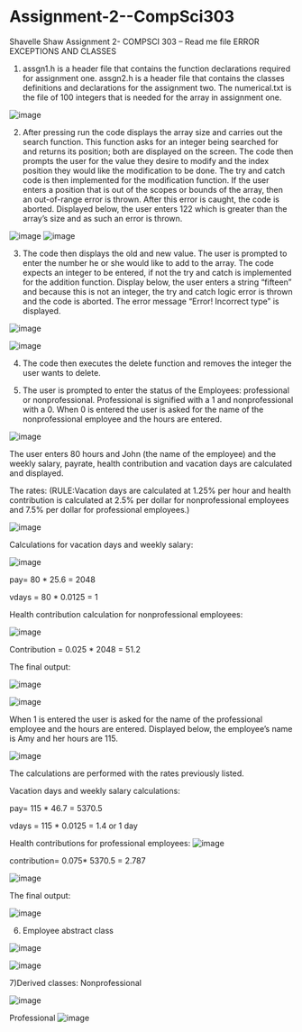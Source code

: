 # Assignment-2--CompSci303

Shavelle Shaw
Assignment 2- COMPSCI 303 – Read me file
	ERROR EXCEPTIONS AND CLASSES
1)	assgn1.h is a header file that contains the function declarations required for assignment one.
assgn2.h is a header file that contains the classes definitions and declarations for the assignment two.
The numerical.txt is the file of 100 integers that is needed for the array in assignment one.
 
![image](https://user-images.githubusercontent.com/114273966/196570891-da9269cb-d828-4556-b2c7-6b0002957c6e.png)



2)	After pressing run the code displays the array size and carries out the search function. This function asks for an integer being searched for and returns its position; both are displayed on the screen. The code then prompts the user for the value they desire to modify and the index position they would like the modification to be done. 
The try and catch code is then implemented for the modification function. If the user enters a position that is out of the scopes or bounds of the array, then an out-of-range error is thrown. After this error is caught, the code is aborted.
Displayed below, the user enters 122 which is greater than the array’s size and as such an error is thrown.

 
![image](https://user-images.githubusercontent.com/114273966/196570916-6dbf752e-bdbb-4bf4-8ccd-88e7c57e39ef.png)
![image](https://user-images.githubusercontent.com/114273966/196570939-ff1edf43-0830-4b2a-a3a6-603956837fe7.png)


 

3)	The code then displays the old and new value. The user is prompted to enter the number he or she would like to add to the array. The code expects an integer to be entered, if not the try and catch is implemented for the addition function. 
Display below, the user enters a string “fifteen” and because this is not an integer, the try and catch logic error is thrown and the code is aborted. The error message “Error! Incorrect type” is displayed.
 
![image](https://user-images.githubusercontent.com/114273966/196570961-fc56cebc-35a5-46b3-bd97-75ae110feacd.png)

 ![image](https://user-images.githubusercontent.com/114273966/196570976-24d34436-a4ca-42ff-a0de-6ca09beb83d2.png)


4)	The code then executes the delete function and removes the integer the user wants to delete. 

5)	The user is prompted to enter the status of the Employees: professional or nonprofessional. Professional is signified with a 1 and nonprofessional with a 0. 
When 0 is entered the user is asked for the name of the nonprofessional employee and the hours are entered.

![image](https://user-images.githubusercontent.com/114273966/196570992-2dc0ba7b-a9b4-4d34-87b8-0c29498e6047.png)

 

The user enters 80 hours and John (the name of the employee) and the weekly salary, payrate, health contribution and vacation days are calculated and displayed. 

The rates:
(RULE:Vacation days are calculated at 1.25% per hour and health contribution is calculated at 2.5% per dollar for nonprofessional employees and 7.5% per dollar for professional employees.)

![image](https://user-images.githubusercontent.com/114273966/196570996-771cbeaa-6e9f-4711-adf4-64a90494fa43.png)

 

Calculations for vacation days and weekly salary:

![image](https://user-images.githubusercontent.com/114273966/196571011-5db16292-b6b4-4121-8c07-af5594171aa1.png)

 
pay= 80 * 25.6
      = 2048

vdays = 80 * 0.0125
            = 1


Health contribution calculation for nonprofessional employees:

 ![image](https://user-images.githubusercontent.com/114273966/196571032-467a6cd7-11f8-45d4-940f-35e2c016ea91.png)


Contribution = 0.025 * 2048
	         = 51.2

The final output:

 
![image](https://user-images.githubusercontent.com/114273966/196571047-465290f3-aafc-4177-931b-9a6efe1e8a19.png)


 ![image](https://user-images.githubusercontent.com/114273966/196571072-f43ea784-d8ef-4df1-9ac9-9b10c75bab91.png)



When 1 is entered the user is asked for the name of the professional employee and the hours are entered. 
Displayed below, the employee’s name is Amy and her hours are 115.

 ![image](https://user-images.githubusercontent.com/114273966/196571093-519045c7-fa48-4175-926b-ed34aca648a3.png)


The calculations are performed with the rates previously listed.

Vacation days and weekly salary calculations:

pay= 115 * 46.7
      = 5370.5

vdays = 115 * 0.0125
            = 1.4 or 1 day



Health contributions for professional employees:
 ![image](https://user-images.githubusercontent.com/114273966/196571105-702be126-05c3-4a05-b4b5-a08f6b140338.png)


contribution= 0.075* 5370.5
	        = 2.787

![image](https://user-images.githubusercontent.com/114273966/196571133-0adfb56d-a303-4c49-a3c1-ea27c2a9e698.png)


 

The final output:

![image](https://user-images.githubusercontent.com/114273966/196571146-9b722c10-f79f-4d6c-ae63-5d65726f05ae.png)

 
6)	Employee abstract class


 ![image](https://user-images.githubusercontent.com/114273966/196571161-d8402f3b-215d-42df-bb0e-40123632d7aa.png)

![image](https://user-images.githubusercontent.com/114273966/196571175-fb8fa0b6-e4d8-4a6e-827a-72a3e6e86be4.png)



7)Derived classes:
Nonprofessional
 
 ![image](https://user-images.githubusercontent.com/114273966/196571190-188169cd-10d8-480a-9af5-67a8055492fc.png)


Professional
 ![image](https://user-images.githubusercontent.com/114273966/196571198-a9668db7-bc03-418c-93e8-ed77b04566c6.png)


